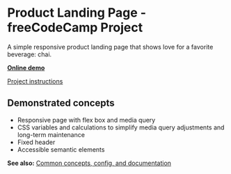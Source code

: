 # Product Landing Page - freeCodeCamp Project

A simple responsive product landing page that shows love for a favorite beverage: chai.

**[Online demo](https://lightmotive.pro/fcc-product-landing-page/)**

[Project instructions](https://www.freecodecamp.org/learn/responsive-web-design/responsive-web-design-projects/build-a-product-landing-page)

## Demonstrated concepts

- Responsive page with flex box and media query
- CSS variables and calculations to simplify media query adjustments and long-term maintenance
- Fixed header
- Accessible semantic elements

**See also:** [Common concepts, config, and documentation](https://github.com/alight1/template-webpack-with-s3-hosting#common)
